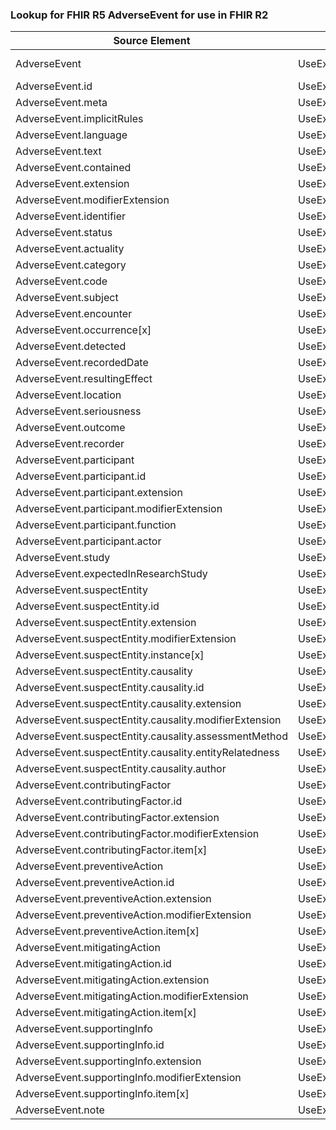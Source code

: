 ### Lookup for FHIR R5 AdverseEvent for use in FHIR R2

| Source Element | Usage | Target |
| -------------- | ----- | ------ |
| AdverseEvent | UseExtension | http://hl7.org/fhir/5.0/StructureDefinition/extension-AdverseEvent |
| AdverseEvent.id | UseExtensionFromAncestor | - |
| AdverseEvent.meta | UseExtensionFromAncestor | - |
| AdverseEvent.implicitRules | UseExtensionFromAncestor | - |
| AdverseEvent.language | UseExtensionFromAncestor | - |
| AdverseEvent.text | UseExtensionFromAncestor | - |
| AdverseEvent.contained | UseExtensionFromAncestor | - |
| AdverseEvent.extension | UseExtensionFromAncestor | - |
| AdverseEvent.modifierExtension | UseExtensionFromAncestor | - |
| AdverseEvent.identifier | UseExtensionFromAncestor | - |
| AdverseEvent.status | UseExtensionFromAncestor | - |
| AdverseEvent.actuality | UseExtensionFromAncestor | - |
| AdverseEvent.category | UseExtensionFromAncestor | - |
| AdverseEvent.code | UseExtensionFromAncestor | - |
| AdverseEvent.subject | UseExtensionFromAncestor | - |
| AdverseEvent.encounter | UseExtensionFromAncestor | - |
| AdverseEvent.occurrence[x] | UseExtensionFromAncestor | - |
| AdverseEvent.detected | UseExtensionFromAncestor | - |
| AdverseEvent.recordedDate | UseExtensionFromAncestor | - |
| AdverseEvent.resultingEffect | UseExtensionFromAncestor | - |
| AdverseEvent.location | UseExtensionFromAncestor | - |
| AdverseEvent.seriousness | UseExtensionFromAncestor | - |
| AdverseEvent.outcome | UseExtensionFromAncestor | - |
| AdverseEvent.recorder | UseExtensionFromAncestor | - |
| AdverseEvent.participant | UseExtensionFromAncestor | - |
| AdverseEvent.participant.id | UseExtensionFromAncestor | - |
| AdverseEvent.participant.extension | UseExtensionFromAncestor | - |
| AdverseEvent.participant.modifierExtension | UseExtensionFromAncestor | - |
| AdverseEvent.participant.function | UseExtensionFromAncestor | - |
| AdverseEvent.participant.actor | UseExtensionFromAncestor | - |
| AdverseEvent.study | UseExtensionFromAncestor | - |
| AdverseEvent.expectedInResearchStudy | UseExtensionFromAncestor | - |
| AdverseEvent.suspectEntity | UseExtensionFromAncestor | - |
| AdverseEvent.suspectEntity.id | UseExtensionFromAncestor | - |
| AdverseEvent.suspectEntity.extension | UseExtensionFromAncestor | - |
| AdverseEvent.suspectEntity.modifierExtension | UseExtensionFromAncestor | - |
| AdverseEvent.suspectEntity.instance[x] | UseExtensionFromAncestor | - |
| AdverseEvent.suspectEntity.causality | UseExtensionFromAncestor | - |
| AdverseEvent.suspectEntity.causality.id | UseExtensionFromAncestor | - |
| AdverseEvent.suspectEntity.causality.extension | UseExtensionFromAncestor | - |
| AdverseEvent.suspectEntity.causality.modifierExtension | UseExtensionFromAncestor | - |
| AdverseEvent.suspectEntity.causality.assessmentMethod | UseExtensionFromAncestor | - |
| AdverseEvent.suspectEntity.causality.entityRelatedness | UseExtensionFromAncestor | - |
| AdverseEvent.suspectEntity.causality.author | UseExtensionFromAncestor | - |
| AdverseEvent.contributingFactor | UseExtensionFromAncestor | - |
| AdverseEvent.contributingFactor.id | UseExtensionFromAncestor | - |
| AdverseEvent.contributingFactor.extension | UseExtensionFromAncestor | - |
| AdverseEvent.contributingFactor.modifierExtension | UseExtensionFromAncestor | - |
| AdverseEvent.contributingFactor.item[x] | UseExtensionFromAncestor | - |
| AdverseEvent.preventiveAction | UseExtensionFromAncestor | - |
| AdverseEvent.preventiveAction.id | UseExtensionFromAncestor | - |
| AdverseEvent.preventiveAction.extension | UseExtensionFromAncestor | - |
| AdverseEvent.preventiveAction.modifierExtension | UseExtensionFromAncestor | - |
| AdverseEvent.preventiveAction.item[x] | UseExtensionFromAncestor | - |
| AdverseEvent.mitigatingAction | UseExtensionFromAncestor | - |
| AdverseEvent.mitigatingAction.id | UseExtensionFromAncestor | - |
| AdverseEvent.mitigatingAction.extension | UseExtensionFromAncestor | - |
| AdverseEvent.mitigatingAction.modifierExtension | UseExtensionFromAncestor | - |
| AdverseEvent.mitigatingAction.item[x] | UseExtensionFromAncestor | - |
| AdverseEvent.supportingInfo | UseExtensionFromAncestor | - |
| AdverseEvent.supportingInfo.id | UseExtensionFromAncestor | - |
| AdverseEvent.supportingInfo.extension | UseExtensionFromAncestor | - |
| AdverseEvent.supportingInfo.modifierExtension | UseExtensionFromAncestor | - |
| AdverseEvent.supportingInfo.item[x] | UseExtensionFromAncestor | - |
| AdverseEvent.note | UseExtensionFromAncestor | - |
